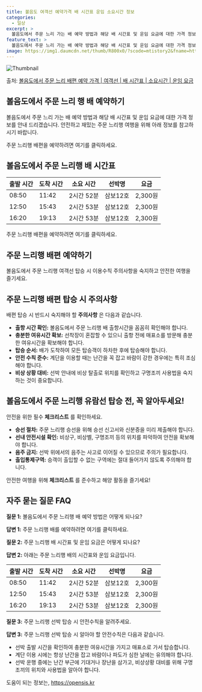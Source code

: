 ```yaml
---
title: 볼음도 여객선 예약가격 배 시간표 운임 소요시간 정보
categories:
  - 일상
excerpt: >
  볼음도에서 주문 느리 가는 배 예약 방법과 해당 배 시간표 및 운임 요금에 대한 가격 정보를 안내 드리겠습니다. 안전하고 재밋는 주문 느리행 여행을 위해 아래 정보 참고하시기 바랍니다. 주문 느리행 배편 예약하기 👈 클릭볼음도에서 주문 느리행 배 시간표출발 시간도착 시간소요 시간선박명요금08:5011:422시간 52분삼보12호2,300원12:5015:432시간 53분삼보12호2,300원16:2019:132시간 53분삼보12호2,300원주문 느리행 배편 예약하기 👈 클릭볼음도에서 주문 느리행 여객선 탑승 시 이용수칙주의사항을 숙지하고 안전한 여행을 즐기세요. 1. 출항 시간 확인 볼음도에서 주문 느리행 배 출항시간을 꼼꼼히 확인해야 합니다. 2. 충분한 여유시간 확보 선착장이 혼잡할 수 있으니 출항 전에 ..
feature_text: >
  볼음도에서 주문 느리 가는 배 예약 방법과 해당 배 시간표 및 운임 요금에 대한 가격 정보를 안내 드리겠습니다. 안전하고 재밋는 주문 느리행 여행을 위해 아래 정보 참고하시기 바랍니다. 주문 느리행 배편 예약하기 👈 클릭볼음도에서 주문 느리행 배 시간표출발 시간도착 시간소요 시간선박명요금08:5011:422시간 52분삼보12호2,300원12:5015:432시간 53분삼보12호2,300원16:2019:132시간 53분삼보12호2,300원주문 느리행 배편 예약하기 👈 클릭볼음도에서 주문 느리행 여객선 탑승 시 이용수칙주의사항을 숙지하고 안전한 여행을 즐기세요. 1. 출항 시간 확인 볼음도에서 주문 느리행 배 출항시간을 꼼꼼히 확인해야 합니다. 2. 충분한 여유시간 확보 선착장이 혼잡할 수 있으니 출항 전에 ..
image: https://img1.daumcdn.net/thumb/R800x0/?scode=mtistory2&fname=https%3A%2F%2Fblog.kakaocdn.net%2Fdn%2FL39wW%2FbtsHB739OP7%2FZaE087V0d46lrtviyLVnaK%2Fimg.webp
---
```


![Thumbnail](https://img1.daumcdn.net/thumb/R800x0/?scode=mtistory2&fname=https%3A%2F%2Fblog.kakaocdn.net%2Fdn%2FL39wW%2FbtsHB739OP7%2FZaE087V0d46lrtviyLVnaK%2Fimg.webp)

<p>출처: <a href="https://opensis.kr/entry/%EB%B3%BC%EC%9D%8C%EB%8F%84%EC%97%90%EC%84%9C-%EC%A3%BC%EB%AC%B8-%EB%8A%90%EB%A6%AC-%EB%B0%B0%ED%8E%B8-%EC%98%88%EC%95%BD-%EA%B0%80%EA%B2%A9-%EC%97%AC%EA%B0%9D%EC%84%A0-%EB%B0%B0-%EC%8B%9C%EA%B0%84%ED%91%9C-%EC%86%8C%EC%9A%94%EC%8B%9C%EA%B0%84-%EC%9A%B4%EC%9E%84-%EC%9A%94%EA%B8%88" rel="dofollow">볼음도에서 주문 느리 배편 예약 가격 | 여객선 | 배 시간표 | 소요시간 | 운임 요금</a> </p>

## 볼음도에서 주문 느리 행 배 예약하기

볼음도에서 주문 느리 가는 배 예약 방법과 해당 배 시간표 및 운임 요금에 대한 가격 정보를 안내 드리겠습니다. 안전하고 재밌는 주문 느리행
여행을 위해 아래 정보를 참고하시기 바랍니다.

주문 느리행 배편을 예약하려면 여기를 클릭하세요.

## 볼음도에서 주문 느리행 배 시간표

**출발 시간** | **도착 시간** | **소요 시간** | **선박명** | **요금**  
---|---|---|---|---  
08:50 | 11:42 | 2시간 52분 | 삼보12호 | 2,300원  
12:50 | 15:43 | 2시간 53분 | 삼보12호 | 2,300원  
16:20 | 19:13 | 2시간 53분 | 삼보12호 | 2,300원  
  
주문 느리행 배편을 예약하려면 여기를 클릭하세요.

## 주문 느리행 배편 예약하기

볼음도에서 주문 느리행 여객선 탑승 시 이용수칙 주의사항을 숙지하고 안전한 여행을 즐기세요.

## 주문 느리행 배편 탑승 시 주의사항

배편 탑승 시 반드시 숙지해야 할 **주의사항** 은 다음과 같습니다.

  * **출항 시간 확인:** 볼음도에서 주문 느리행 배 출항시간을 꼼꼼히 확인해야 합니다.
  * **충분한 여유시간 확보:** 선착장이 혼잡할 수 있으니 출항 전에 매표소를 방문해 충분한 여유시간을 확보해야 합니다.
  * **탑승 순서:** 배가 도착하여 모든 탑승객이 하차한 후에 탑승해야 합니다.
  * **안전 수칙 준수:** 계단을 이용할 때는 난간을 꼭 잡고 바람이 강한 경우에는 특히 조심해야 합니다.
  * **비상 상황 대비:** 선박 안내에 비상 탈출로 위치를 확인하고 구명조끼 사용법을 숙지하는 것이 중요합니다.

## 볼음도에서 주문 느리행 유람선 탑승 전, 꼭 알아두세요!

안전을 위한 필수 **체크리스트** 를 확인하세요.

  * **승선 절차:** 주문 느리행 승선을 위해 승선 신고서와 신분증을 미리 제출해야 합니다.
  * **선내 안전시설 확인:** 비상구, 비상벨, 구명조끼 등의 위치를 파악하여 안전을 확보해야 합니다.
  * **음주 금지:** 선박 위에서의 음주는 사고로 이어질 수 있으므로 주의가 필요합니다.
  * **출입통제구역:** 승객이 출입할 수 없는 구역에는 절대 들어가지 않도록 주의해야 합니다.

안전한 여행을 위해 **체크리스트** 를 준수하고 해양 활동을 즐기세요!

## 자주 묻는 질문 FAQ

**질문 1:** 볼음도에서 주문 느리행 배 예약 방법은 어떻게 되나요?

**답변 1:** 주문 느리행 배를 예약하려면 여기를 클릭하세요.

**질문 2:** 주문 느리행 배 시간표 및 운임 요금은 어떻게 되나요?

**답변 2:** 아래는 주문 느리행 배의 시간표와 운임 요금입니다.

**출발 시간** | **도착 시간** | **소요 시간** | **선박명** | **요금**  
---|---|---|---|---  
08:50 | 11:42 | 2시간 52분 | 삼보12호 | 2,300원  
12:50 | 15:43 | 2시간 53분 | 삼보12호 | 2,300원  
16:20 | 19:13 | 2시간 53분 | 삼보12호 | 2,300원  
  
**질문 3:** 주문 느리행 선박 탑승 시 안전수칙을 알려주세요.

**답변 3:** 주문 느리행 선박 탑승 시 알아야 할 안전수칙은 다음과 같습니다.

  * 선박 출발 시간을 확인하여 충분한 여유시간을 가지고 매표소로 가서 탑승합니다.
  * 계단 이용 시에는 항상 난간을 잡고 바람이나 파도가 심한 날에는 유의해야 합니다.
  * 선박 운행 중에는 난간 부근에 기대거나 장난을 삼가고, 비상상황 대비를 위해 구명조끼의 위치와 사용법을 알아야 합니다.

 

도움이 되는 정보는, <a href="https://opensis.kr" rel="dofollow">https://opensis.kr</a>



